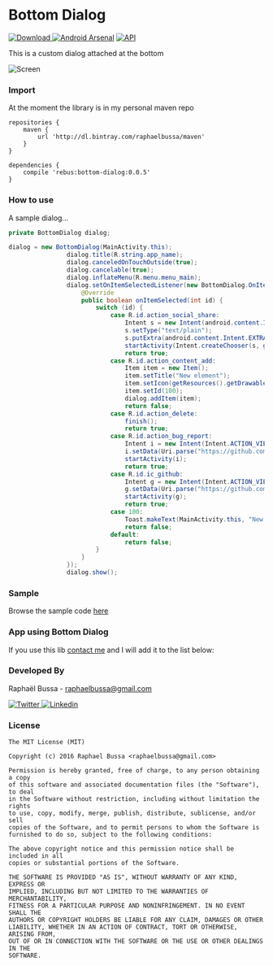 # Bottom Dialog
[ ![Download](https://api.bintray.com/packages/raphaelbussa/maven/bottom-dialog/images/download.svg) ](https://bintray.com/raphaelbussa/maven/bottom-dialog/_latestVersion) [![Android Arsenal](https://img.shields.io/badge/Android%20Arsenal-BottomDialog-green.svg?style=true)](https://android-arsenal.com/details/1/3168) [![API](https://img.shields.io/badge/API-11%2B-brightgreen.svg?style=flat)](https://android-arsenal.com/api?level=11)

This is a custom dialog attached at the bottom

![Screen](https://raw.githubusercontent.com/raphaelbussa/BottomDialog/master/img/header.png)

### Import
At the moment the library is in my personal maven repo
```Gradle
repositories {
    maven {
        url 'http://dl.bintray.com/raphaelbussa/maven'
    }
}
```
```Gradle
dependencies {
    compile 'rebus:bottom-dialog:0.0.5'
}
```
### How to use

A sample dialog...
```java
private BottomDialog dialog;

dialog = new BottomDialog(MainActivity.this);
                dialog.title(R.string.app_name);
                dialog.canceledOnTouchOutside(true);
                dialog.cancelable(true);
                dialog.inflateMenu(R.menu.menu_main);
                dialog.setOnItemSelectedListener(new BottomDialog.OnItemSelectedListener() {
                    @Override
                    public boolean onItemSelected(int id) {
                        switch (id) {
                            case R.id.action_social_share:
                                Intent s = new Intent(android.content.Intent.ACTION_SEND);
                                s.setType("text/plain");
                                s.putExtra(android.content.Intent.EXTRA_TEXT, "https://github.com/rebus007/BottomDialog/issues");
                                startActivity(Intent.createChooser(s, getResources().getText(R.string.action_social_share)));
                                return true;
                            case R.id.action_content_add:
                                Item item = new Item();
                                item.setTitle("New element");
                                item.setIcon(getResources().getDrawable(R.drawable.ic_action_action_bug_report));
                                item.setId(100);
                                dialog.addItem(item);
                                return false;
                            case R.id.action_delete:
                                finish();
                                return true;
                            case R.id.action_bug_report:
                                Intent i = new Intent(Intent.ACTION_VIEW);
                                i.setData(Uri.parse("https://github.com/rebus007/BottomDialog/issues"));
                                startActivity(i);
                                return true;
                            case R.id.ic_github:
                                Intent g = new Intent(Intent.ACTION_VIEW);
                                g.setData(Uri.parse("https://github.com/rebus007/BottomDialog"));
                                startActivity(g);
                                return true;
                            case 100:
                                Toast.makeText(MainActivity.this, "New element clicked!!!", Toast.LENGTH_SHORT).show();
                                return false;
                            default:
                                return false;
                        }
                    }
                });
                dialog.show();
```

### Sample
Browse the sample code [here](https://github.com/rebus007/BottomDialog/tree/master/app)
### App using Bottom Dialog
If you use this lib [contact me](mailto:raphaelbussa@gmail.com) and I will add it to the list below:

### Developed By
Raphaël Bussa - [raphaelbussa@gmail.com](mailto:raphaelbussa@gmail.com)

[ ![Twitter](https://raw.githubusercontent.com/rebus007/BottomDialog/master/img/social/twitter-icon.png) ](https://twitter.com/raphaelbussa)[ ![Linkedin](https://raw.githubusercontent.com/rebus007/BottomDialog/master/img/social/linkedin-icon.png) ](https://www.linkedin.com/in/raphaelbussa)

### License
```
The MIT License (MIT)

Copyright (c) 2016 Raphael Bussa <raphaelbussa@gmail.com>

Permission is hereby granted, free of charge, to any person obtaining a copy
of this software and associated documentation files (the "Software"), to deal
in the Software without restriction, including without limitation the rights
to use, copy, modify, merge, publish, distribute, sublicense, and/or sell
copies of the Software, and to permit persons to whom the Software is
furnished to do so, subject to the following conditions:

The above copyright notice and this permission notice shall be included in all
copies or substantial portions of the Software.

THE SOFTWARE IS PROVIDED "AS IS", WITHOUT WARRANTY OF ANY KIND, EXPRESS OR
IMPLIED, INCLUDING BUT NOT LIMITED TO THE WARRANTIES OF MERCHANTABILITY,
FITNESS FOR A PARTICULAR PURPOSE AND NONINFRINGEMENT. IN NO EVENT SHALL THE
AUTHORS OR COPYRIGHT HOLDERS BE LIABLE FOR ANY CLAIM, DAMAGES OR OTHER
LIABILITY, WHETHER IN AN ACTION OF CONTRACT, TORT OR OTHERWISE, ARISING FROM,
OUT OF OR IN CONNECTION WITH THE SOFTWARE OR THE USE OR OTHER DEALINGS IN THE
SOFTWARE.
```
